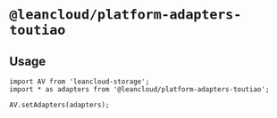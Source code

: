 # `@leancloud/platform-adapters-toutiao`

## Usage

```
import AV from 'leancloud-storage';
import * as adapters from '@leancloud/platform-adapters-toutiao';

AV.setAdapters(adapters);
```

